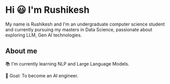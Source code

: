# Hi 😃 I'm Rushikesh 

My name is Rushikesh and I'm an undergraduate computer science student and currently pursuing my masters in Data Science, passionate about exploring LLM, Gen AI technologies.

## About me

📚 I'm currently learning NLP and Large Language Models.

🎯 Goal: To become an AI engineer.
